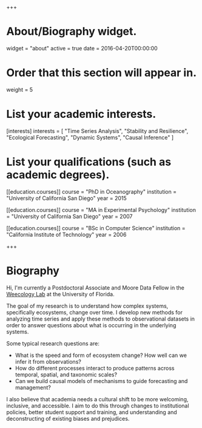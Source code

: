 +++
# About/Biography widget.
widget = "about"
active = true
date = 2016-04-20T00:00:00

# Order that this section will appear in.
weight = 5

# List your academic interests.
[interests]
  interests = [
    "Time Series Analysis",
    "Stability and Resilience", 
    "Ecological Forecasting",
    "Dynamic Systems", 
    "Causal Inference"
  ]

# List your qualifications (such as academic degrees).
[[education.courses]]
  course = "PhD in Oceanography"
  institution = "University of California San Diego"
  year = 2015

[[education.courses]]
  course = "MA in Experimental Psychology"
  institution = "University of California San Diego"
  year = 2007

[[education.courses]]
  course = "BSc in Computer Science"
  institution = "California Institute of Technology"
  year = 2006
 
+++

# Biography

Hi, I'm currently a Postdoctoral Associate and Moore Data Fellow in the [Weecology Lab](weecology.org) at the University of Florida.

The goal of my research is to understand how complex systems, specifically ecosystems, change over time. I develop new methods for analyzing time series and apply these methods to observational datasets in order to answer questions about what is occurring in the underlying systems.

Some typical research questions are:

* What is the speed and form of ecosystem change? How well can we infer it from observations?
* How do different processes interact to produce patterns across temporal, spatial, and taxonomic scales?
* Can we build causal models of mechanisms to guide forecasting and management?

I also believe that academia needs a cultural shift to be more welcoming, inclusive, and accessible. I aim to do this through changes to institutional policies, better student support and training, and understanding and deconstructing of existing biases and prejudices.